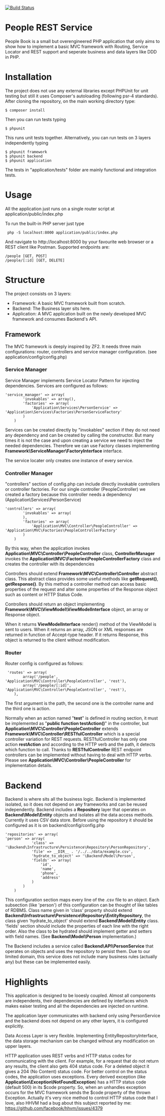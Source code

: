 [![Build Status](https://travis-ci.org/cagataygurturk/challenge.svg)](https://travis-ci.org/cagataygurturk/challenge)

People REST Service
=========

People Book is a small but overengineered PHP application that only aims to show how to implement a basic MVC framework with Routing, Service Locator and REST support and seperate business and data layers like DDD in PHP.

Installation
=========

The project does not use any external libraries except PHPUnit for unit testing but still it uses Composer's autoloading (following psr-4 standards). After cloning the repository, on the main working directory type:

    $ composer install

Then you can run tests typing

    $ phpunit

This runs unit tests together. Alternatively, you can run tests on 3 layers independently typing

    $ phpunit framework
    $ phpunit backend
    $ phpunit application

The tests in "application/tests" folder are mainly functional and integration tests. 

Usage
=========

All the application just runs on a single router script at application/public/index.php

To run the built-in PHP server just type

     php -S localhost:8000 application/public/index.php 
    
And navigate to http://localhost:8000 by your favourite web browser or a REST client like Postman. Supported endpoints are:

    /people [GET, POST]
    /people/[:id] [GET, DELETE]

Structure
=========

The project consists on 3 layers:

 - Framework: A basic MVC framework built from scratch.
 - Backend: The Business layer sits here.
 - Application: A MVC application built on the newly developed MVC framework and consumes Backend's API.

## Framework ##

The MVC framework is deeply inspired by ZF2. It needs three main configurations: router, controllers and service manager configuration. (see application/config/config.php)

### Service Manager ###

Service Manager implements Service Locator Pattern for injecting dependencies. Services are configured as follows:

    'service_manager' => array(
            'invokables' => array(),
            'factories' => array(
                'Application\Services\PersonService' => 'Application\Services\Factories\PersonServiceFactory'
            )
        )
        
Services can be created directly by "invokables" section if they do not need any dependency and can be created by calling the constructor. But many times it is not the case and upon creating a service we need to inject the needed dependencies. Therefore we can use Factory classes implementing **Framework\ServiceManager\FactoryInterface** interface.

The service locater only creates one instance of every service.

### Controller Manager ###

"controllers" section of config.php can include directly invokable controllers or controller factories. For our single controller (PeopleController) we created a factory because this controller needs a dependency (Application\Services\PersonService)

    'controllers' => array(
            'invokables' => array(
            ),
            'factories' => array(
                'Application\MVC\Controller\PeopleController' => 'Application\MVC\Factories\PeopleControllerFactory'
            )
        )
       
By this way, when the application invokes **Application\MVC\Controller\PeopleController** class, **ControllerManager** invokes the **Application\MVC\Factories\PeopleControllerFactory** class and creates the controller with its dependencies

Controllers should extend **Framework\MVC\Controller\Controller** abstract class. This abstract class provides some useful methods like **getRequest()**, **getResponse()**. By this method a controller method can access basic properties of the request and alter some properties of the Response object such as content or HTTP Status Code.

Controllers should return an object implementing **Framework\MVC\ViewModel\ViewModelInterface** object, an array or Response object.

When it returns **ViewModelInterface** render() method of the ViewModel is sent to users. When it returns an array, JSON or XML responses are returned in function of Accept-type header. If it returns Response, this object is returned to the client without modification.

### Router ###

Router config is configured as follows:

     'routes' => array(
            array('/people', 'Application\MVC\Controller\PeopleController', 'rest'),
            array('/people/[:id]', 'Application\MVC\Controller\PeopleController', 'rest'),
        ),

The first argument is the path, the second one is the controller name and the third one is action.

Normally when an action named "**test**" is defined in routing section, it must be implemented as "**public function testAction()**" in the controller, but **Application\MVC\Controller\PeopleController** extends **Framework\MVC\Controller\RESTfulController** which is a special controller variation for REST requests. RESTfulController has only one action **restAction** and according to the HTTP verb and the path, it detects which function to call. Thanks to **RESTfulController** REST endpoint controllers can be implemented without having to deal with HTTP verbs. Please see **Application\MVC\Controller\PeopleController** for implementation details.

Backend
=========
Backend is where sits all the business logic. Backend is implemented isolated, so it does not depend on any frameworks and can be reused independently. Backend includes a **Repository** layer that operates on **Backend\Model\Entity** objects and isolates all the data access methods. Currently it uses CSV data store. Before using the repository it should be configured as it is on backend/config/config.php

    'repositories' => array(
    'person' => array(
                'class' => '\Backend\Infrastructure\Persistence\Repository\PersonRepository',
                'file' => __DIR__ . '/../../data/example.csv',
                'hydrate_to_object' => '\Backend\Model\Person',
                'fields' => array(
                    'id',
                    'name',
                    'phone',
                    'address'
                )
            )
        )

This configuration section maps every line of the .csv file to an object. Each subsection (like 'person') of this configuration can be thought of like tables of RDBMS. Class name given in 'class' property should extend **Backend\Infrastructure\Persistence\Repository\EntityRepository**, the class given 'hydrate_to_object' should extend **Backend\Model\Entity** class. 'fields' section should include the properties of each line with the right order. Also the class to be hydrated should implement getter and setters with field names. (See **Backend\Model\Person** implementation.)

The Backend includes a service called **Backend\API\PersonService** that operates on objects and uses the repository to persist them. Due to our limited domain, this service does not include many business rules (actually any) but these can be implemented easily.

Highlights
=========

This application is designed to be looesly coupled. Almost all components are independents, their dependencies are defined by interfaces which makes eaiser testing and all the dependencies are injected on runtime.

The application layer communicates with backend only using PersonService and the backend does not depend on any other layers, it is configured explicitly.

Data Access Layer is very flexible. Implementing EntityRepositoryInterface, the data storage mechanism can be changed without any modification on upper layers.

HTTP application uses REST verbs and HTTP status codes for communicating with the client. For example, for a request that do not return any results, the client also gets 404 status code. For a deleted object it gives a 204 (No Content) status code. For better control on the status codes, the application uses exceptions. Every derived exception (like **Application\Exception\NotFoundException**) has a HTTP status code (default 500) in its \$code property. So, when an unhandles exception occurs for the MVC framework sends the \$code property of the thrown Exception. Actually it's very nice method to control HTTP status code that I love, also HHVM had a bug about this subject reported by me: https://github.com/facebook/hhvm/issues/4379 